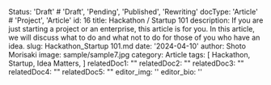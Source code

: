 Status: 'Draft' # 'Draft', 'Pending', 'Published', 'Rewriting'
docType: 'Article' # 'Project', 'Article'
id: 16
title: Hackathon / Startup 101
description: If you are just starting a project or an enterprise, this article is for you. In this article, we will discuss what to do and what not to do for those of you who have an idea.
slug: Hackathon_Startup 101.md
date: '2024-04-10'
author: Shoto Morisaki
image: sample/sample7.jpg
category: Article
tags: [ Hackathon, Startup, Idea Matters,  ]
relatedDoc1: ""
relatedDoc2: ""
relatedDoc3: ""
relatedDoc4: ""
relatedDoc5: ""
editor_img: ''
editor_bio: ''